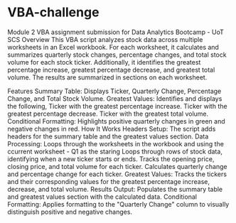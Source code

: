 # VBA-challenge
Module 2 VBA assignment submission for Data Analytics Bootcamp - UoT SCS
Overview
This VBA script analyzes stock data across multiple worksheets in an Excel workbook. For each worksheet, it calculates and summarizes quarterly stock changes, percentage changes, and total stock volume for each stock ticker. Additionally, it identifies the greatest percentage increase, greatest percentage decrease, and greatest total volume. The results are summarized in sections on each worksheet.

Features
Summary Table:
Displays Ticker, Quarterly Change, Percentage Change, and Total Stock Volume.
Greatest Values: Identifies and displays the following,
Ticker with the greatest percentage increase.
Ticker with the greatest percentage decrease.
Ticker with the greatest total volume.
Conditional Formatting:
Highlights positive quarterly changes in green and negative changes in red.
How It Works
Headers Setup: The script adds headers for the summary table and the greatest values section.
Data Processing:
Loops through the worksheets in the workbook and using the ccurrent worksheet - Q1 as the staring
Loops through rows of stock data, identifying when a new ticker starts or ends.
Tracks the opening price, closing price, and total volume for each ticker.
Calculates quarterly change and percentage change for each ticker.
Greatest Values:
Tracks the tickers and their corresponding values for the greatest percentage increase, decrease, and total volume.
Results Output:
Populates the summary table and greatest values section with the calculated data.
Conditional Formatting:
Applies formatting to the "Quarterly Change" column to visually distinguish positive and negative changes.
